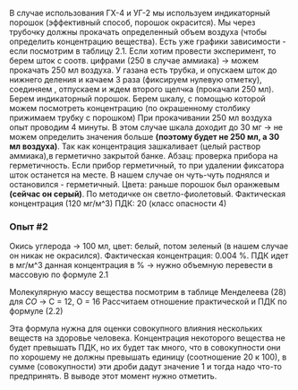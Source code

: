 В случае использования ГХ-4 и УГ-2 мы используем индикаторный порошок (эффективный способ, порошок окрасится). Мы через трубочку должны прокачать определенный объем воздуха (чтобы определить концентрацию вещества). Есть уже графики зависимости - если посмотрим в таблицу 2.1. Если хотим провести эксперимент, то берем шток с соотв. цифрами (250 в случае аммиака) -> можем прокачать 250 мл воздуха. У газана есть трубка, и опускаем шток до нижнего деления и качаем 3 раза (фиксируем нулевую отметку), соединяем , отпускаем и ждем второго щелчка (прокачали 250 мл). Берем индикаторный порошок. Берем шкалу, с помощью которой можем посмотреть концентрацию (по окрашенному столбику прижимаем трубку с порошком) При прокачивании 250 мл воздуха опыт проводим 4 минуты. В этом случае шкала доходит до 30 мг -> не можем определить значения больше **(поэтому будет не 250 мл, а 30 мл воздуха)**. Так как концентрация зашкаливает (целый раствор аммиака),в герметично закрытой банке. 
Абзац: проверка прибора на герметичность. Если прибор герметичный, то при удалении фиксатора шток останется на месте. В нашем случае он чуть-чуть поднялся и остановился - герметичный.
Цвета:
раньше порошок был оранжевым **(сейчас он серый)**. По методичке он светло-фиолетовый. 
Фактическая концентрация (120 мг/м^3)
ПДК: 20 (класс опасности 4)

### Опыт #2
Окись углерода -> 100 мл, цвет: белый, потом зеленый (в нашем случае он никак не окрасился).
	Фактическая концентрация: 0.004 %. ПДК идет в мг/м^3 данная концентрация в % -> нужно объемную перевести в массовую по формуле 2.1

Молекулярную массу вещества посмотрим в таблице Менделеева (28) для $CO$ -> C = 12, O = 16
Рассчитаем отношение практической и ПДК по формуле (2.2)


Эта формула нужна для оценки совокупного влияния нескольких веществ на здоровье человека. Концентрация некоторого вещества не будет превышать ПДК, но их будет так много, что в совокупности они по хорошему не должны превышать единицу (соотношение 20 к 100), в сумме (совокупности) эти дроби дадут значение 1 и тогда надо что-то предпринять. В выводе этот момент нужно отметить.